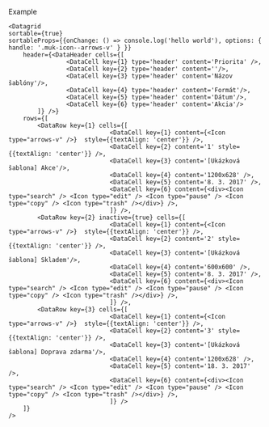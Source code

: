 Example
    
    <Datagrid 
    sortable={true}
    sortableProps={{onChange: () => console.log('hello world'), options: { handle: '.muk-icon--arrows-v' } }}
        header={<DataHeader cells={[
                    <DataCell key={1} type='header' content='Priorita' />, 
                    <DataCell key={2} type='header' content=''/>,
                    <DataCell key={3} type='header' content='Názov šablóny'/>,
                    <DataCell key={4} type='header' content='Formát'/>,
                    <DataCell key={5} type='header' content='Dátum'/>,
                    <DataCell key={6} type='header' content='Akcia'/>
            ]} />}
        rows={[
            <DataRow key={1} cells={[
                                <DataCell key={1} content={<Icon type="arrows-v" />}  style={{textAlign: 'center'}} />,
                                <DataCell key={2} content='1' style={{textAlign: 'center'}} />,
                                <DataCell key={3} content='[Ukázková šablona] Akce'/>,
                                <DataCell key={4} content='1200x628' />,
                                <DataCell key={5} content='8. 3. 2017' />,
                                <DataCell key={6} content={<div><Icon type="search" /> <Icon type="edit" /> <Icon type="pause" /> <Icon type="copy" /> <Icon type="trash" /></div>} />,
                                ]} />,
            <DataRow key={2} inactive={true} cells={[
                                <DataCell key={1} content={<Icon type="arrows-v" />}  style={{textAlign: 'center'}} />,
                                <DataCell key={2} content='2' style={{textAlign: 'center'}} />,
                                <DataCell key={3} content='[Ukázková šablona] Skladem'/>,
                                <DataCell key={4} content='600x600' />,
                                <DataCell key={5} content='8. 3. 2017' />,
                                <DataCell key={6} content={<div><Icon type="search" /> <Icon type="edit" /> <Icon type="pause" /> <Icon type="copy" /> <Icon type="trash" /></div>} />,
                                ]} />,
            <DataRow key={3} cells={[
                                <DataCell key={1} content={<Icon type="arrows-v" />}  style={{textAlign: 'center'}} />,
                                <DataCell key={2} content='3' style={{textAlign: 'center'}} />,
                                <DataCell key={3} content='[Ukázková šablona] Doprava zdarma'/>,
                                <DataCell key={4} content='1200x628' />,
                                <DataCell key={5} content='18. 3. 2017' />,
                                <DataCell key={6} content={<div><Icon type="search" /> <Icon type="edit" /> <Icon type="pause" /> <Icon type="copy" /> <Icon type="trash" /></div>} />,
                                ]} />
        ]}
    />